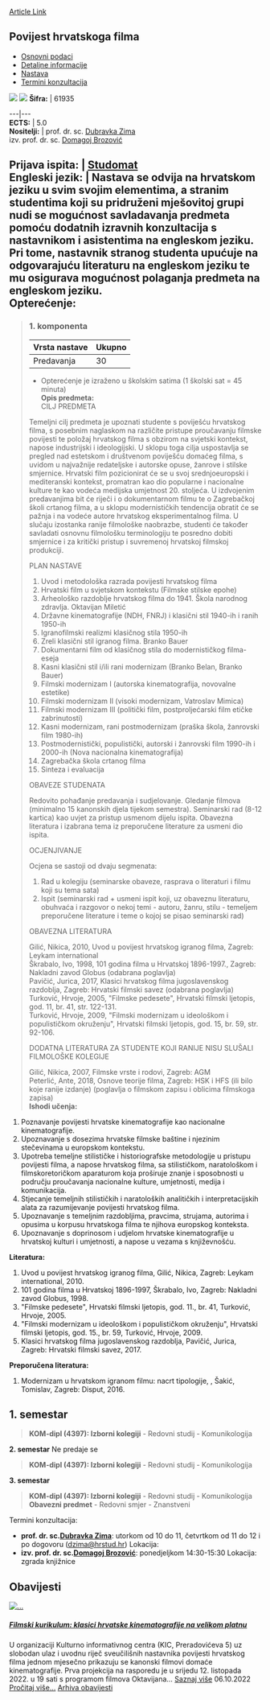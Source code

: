 [Article Link](https://www.fhs.hr/predmet/phf)

## Povijest hrvatskoga filma
  * [Osnovni podaci](https://www.fhs.hr/predmet/phf#v1id-523797_34597_1_0 "Osnovni podaci")
  * [Detaljne informacije](https://www.fhs.hr/predmet/phf#v1id-523797_34597_1_1 "Detaljne informacije")
  * [Nastava](https://www.fhs.hr/predmet/phf#v1id-523797_34597_1_2 "Nastava")
  * [Termini konzultacija](https://www.fhs.hr/predmet/phf#v1id-523797_34597_1_3 "Termini konzultacija")


[![](https://www.fhs.hr/img/flags/gif/hr.gif)](https://www.fhs.hr/predmet/phf) [![](https://www.fhs.hr/img/flags/gif/gb.gif)](https://www.fhs.hr/en/course/hocc)
**Šifra:** |  61935  
  
---|---  
**ECTS:** |  5.0   
**Nositelji:** |  prof. dr. sc. [Dubravka Zima](https://www.fhs.hr/djelatnik/dubravka.zima)   
izv. prof. dr. sc. [Domagoj Brozović](https://www.fhs.hr/djelatnik/domagoj.brozovic)   
  
**Prijava ispita:** |  [Studomat](http://www.isvu.hr/studomat)  
**Engleski jezik:** |  Nastava se odvija na hrvatskom jeziku u svim svojim elementima, a stranim studentima koji su pridruženi mješovitoj grupi nudi se mogućnost savladavanja predmeta pomoću dodatnih izravnih konzultacija s nastavnikom i asistentima na engleskom jeziku. Pri tome, nastavnik stranog studenta upućuje na odgovarajuću literaturu na engleskom jeziku te mu osigurava mogućnost polaganja predmeta na engleskom jeziku.   
**Opterećenje:**  
---  
> ### 1. komponenta
> | Vrsta nastave | Ukupno  
> ---|---  
> Predavanja | 30  
> * Opterećenje je izraženo u školskim satima (1 školski sat = 45 minuta)   
**Opis predmeta:**  
> CILJ PREDMETA  
>    
>  Temeljni cilj predmeta je upoznati studente s poviješću hrvatskog filma, s posebnim naglaskom na različite pristupe proučavanju filmske povijesti te položaj hrvatskog filma s obzirom na svjetski kontekst, napose industrijski i ideologijski. U sklopu toga cilja uspostavlja se pregled nad estetskom i društvenom poviješću domaćeg filma, s uvidom u najvažnije redateljske i autorske opuse, žanrove i stilske smjernice. Hrvatski film pozicionirat će se u svoj srednjoeuropski i mediteranski kontekst, promatran kao dio popularne i nacionalne kulture te kao vodeća medijska umjetnost 20. stoljeća. U izdvojenim predavanjima bit će riječi i o dokumentarnom filmu te o Zagrebačkoj školi crtanog filma, a u sklopu modernističkih tendencija obratit će se pažnja i na vodeće autore hrvatskog eksperimentalnog filma. U slučaju izostanka ranije filmološke naobrazbe, studenti će također savladati osnovnu filmološku terminologiju te posredno dobiti smjernice i za kritički pristup i suvremenoj hrvatskoj filmskoj produkciji.  
>    
>  PLAN NASTAVE  
>    
>  1. Uvod i metodološka razrada povijesti hrvatskog filma  
>  2. Hrvatski film u svjetskom kontekstu (Filmske stilske epohe)  
>  3. Arheološko razdoblje hrvatskog filma do 1941. Škola narodnog zdravlja. Oktavijan Miletić  
>  4. Državne kinematografije (NDH, FNRJ) i klasični stil 1940-ih i ranih 1950-ih  
>  5. Igranofilmski realizmi klasičnog stila 1950-ih  
>  6. Zreli klasični stil igranog filma. Branko Bauer  
>  7. Dokumentarni film od klasičnog stila do modernističkog filma-eseja  
>  8. Kasni klasični stil i/ili rani modernizam (Branko Belan, Branko Bauer)  
>  9. Filmski modernizam I (autorska kinematografija, novovalne estetike)  
>  10. Filmski modernizam II (visoki modernizam, Vatroslav Mimica)  
>  11. Filmski modernizam III (politički film, postproljećarski film etičke zabrinutosti)  
>  12. Kasni modernizam, rani postmodernizam (praška škola, žanrovski film 1980-ih)  
>  13. Postmodernistički, populistički, autorski i žanrovski film 1990-ih i 2000-ih (Nova nacionalna kinematografija)  
>  14. Zagrebačka škola crtanog filma  
>  15. Sinteza i evaluacija  
>    
>  OBAVEZE STUDENATA  
>    
>  Redovito pohađanje predavanja i sudjelovanje. Gledanje filmova (minimalno 15 kanonskih djela tijekom semestra). Seminarski rad (8-12 kartica) kao uvjet za pristup usmenom dijelu ispita. Obavezna literatura i izabrana tema iz preporučene literature za usmeni dio ispita.  
>    
>  OCJENJIVANJE  
>    
>  Ocjena se sastoji od dvaju segmenata:  
>    
>  1. Rad u kolegiju (seminarske obaveze, rasprava o literaturi i filmu koji su tema sata)  
>  2. Ispit (seminarski rad + usmeni ispit koji, uz obaveznu literaturu, obuhvaća i razgovor o nekoj temi - autoru, žanru, stilu - temeljem preporučene literature i teme o kojoj se pisao seminarski rad)  
>    
>  OBAVEZNA LITERATURA  
>    
>  Gilić, Nikica, 2010, Uvod u povijest hrvatskog igranog filma, Zagreb: Leykam international  
>  Škrabalo, Ivo, 1998, 101 godina filma u Hrvatskoj 1896-1997., Zagreb: Nakladni zavod Globus (odabrana poglavlja)  
>  Pavičić, Jurica, 2017, Klasici hrvatskog filma jugoslavenskog razdoblja, Zagreb: Hrvatski filmski savez (odabrana poglavlja)  
>  Turković, Hrvoje, 2005, "Filmske pedesete", Hrvatski filmski ljetopis, god. 11, br. 41, str. 122-131.  
>  Turković, Hrvoje, 2009, "Filmski modernizam u ideološkom i populističkom okruženju", Hrvatski filmski ljetopis, god. 15, br. 59, str. 92-106.  
>    
>  DODATNA LITERATURA ZA STUDENTE KOJI RANIJE NISU SLUŠALI FILMOLOŠKE KOLEGIJE  
>    
>  Gilić, Nikica, 2007, Filmske vrste i rodovi, Zagreb: AGM  
>  Peterlić, Ante, 2018, Osnove teorije filma, Zagreb: HSK i HFS (ili bilo koje ranije izdanje) (poglavlja o filmskom zapisu i oblicima filmskoga zapisa)  
**Ishodi učenja:**  
  1. Poznavanje povijesti hrvatske kinematografije kao nacionalne kinematografije.
  2. Upoznavanje s dosezima hrvatske filmske baštine i njezinim stečevinama u europskom kontekstu.
  3. Upotreba temeljne stilističke i historiografske metodologije u pristupu povijesti filma, a napose hrvatskog filma, sa stilističkom, naratološkom i filmskoretoričkom aparaturom koja proširuje znanje i sposobnosti u području proučavanja nacionalne kulture, umjetnosti, medija i komunikacija.
  4. Stjecanje temeljnih stilističkih i naratoloških analitičkih i interpretacijskih alata za razumijevanje povijesti hrvatskog filma.
  5. Upoznavanje s temeljnim razdobljima, pravcima, strujama, autorima i opusima u korpusu hrvatskoga filma te njihova europskog konteksta.
  6. Upoznavanje s doprinosom i udjelom hrvatske kinematografije u hrvatskoj kulturi i umjetnosti, a napose u vezama s književnošću.

  
**Literatura:**  
  1. Uvod u povijest hrvatskog igranog filma, Gilić, Nikica, Zagreb: Leykam international, 2010. 
  2. 101 godina filma u Hrvatskoj 1896-1997, Škrabalo, Ivo, Zagreb: Nakladni zavod Globus, 1998. 
  3. "Filmske pedesete", Hrvatski filmski ljetopis, god. 11., br. 41, Turković, Hrvoje, 2005. 
  4. "Filmski modernizam u ideološkom i populističkom okruženju", Hrvatski filmski ljetopis, god. 15., br. 59, Turković, Hrvoje, 2009. 
  5. Klasici hrvatskog filma jugoslavenskog razdoblja, Pavičić, Jurica, Zagreb: Hrvatski filmski savez, 2017. 

  
**Preporučena literatura:**  
  1. Modernizam u hrvatskom igranom filmu: nacrt tipologije, , Šakić, Tomislav, Zagreb: Disput, 2016.

  
**1. semestar**  
---  
> **KOM-dipl (4397): Izborni kolegiji** - Redovni studij - Komunikologija  
>   
  
**2. semestar** Ne predaje se  
> **KOM-dipl (4397): Izborni kolegiji** - Redovni studij - Komunikologija  
>   
  
**3. semestar**  
> **KOM-dipl (4397): Izborni kolegiji** - Redovni studij - Komunikologija  
>  **Obavezni predmet** - Redovni smjer - Znanstveni  
>   
Termini konzultacija: 
  * **prof. dr. sc.[Dubravka Zima](https://www.fhs.hr/djelatnik/dubravka.zima)**: 
utorkom od 10 do 11, četvrtkom od 11 do 12 i po dogovoru (dzima@hrstud.hr)
Lokacija: 
  * **izv. prof. dr. sc.[Domagoj Brozović](https://www.fhs.hr/djelatnik/domagoj.brozovic)**: 
ponedjeljkom 14:30-15:30
Lokacija: zgrada knjižnice 


## Obavijesti
[ ![...](https://www.fhs.hr/_news/icons/a70050a0469b2f0573dd4c4812d0196d7395_icon.jpg) ](https://www.fhs.hr/predmet/phf?@=21j5y#news_79590)
#####  [Filmski kurikulum: klasici hrvatske kinematografije na velikom platnu](https://www.fhs.hr/predmet/phf?@=21j5y#news_79590)
U organizaciji Kulturno informativnog centra (KIC, Preradovićeva 5) uz slobodan ulaz i uvodnu riječ sveučilišnih nastavnika povijesti hrvatskog filma jednom mjesečno prikazuju se kanonski filmovi domaće kinematografije. Prva projekcija na rasporedu je u srijedu 12. listopada 2022. u 19 sati s programom filmova Oktavijana... 
[Saznaj više](https://www.fhs.hr/predmet/phf?@=21j5y#news_79590)
06.10.2022
[Pročitaj više...](https://www.fhs.hr/predmet/phf?@=21j5y#news_79590 "Pročitaj obavijest: Filmski kurikulum: klasici hrvatske kinematografije na velikom platnu")
[Arhiva obavijesti](https://www.fhs.hr/predmet/phf?@=20oy1#news_79590 "Arhiva obavijesti")
